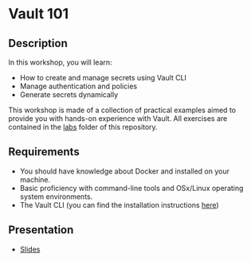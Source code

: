 # Vault 101

## Description

In this workshop, you will learn:

* How to create and manage secrets using Vault CLI
* Manage authentication and policies
* Generate secrets dynamically

This workshop is made of a collection of practical examples aimed to provide you with hands-on experience with Vault. All exercises are contained in the [labs](https://github.com/walmartdigital/vault-101/tree/master/labs) folder of this repository.

## Requirements

* You should have knowledge about Docker and installed on your machine.
* Basic proficiency with command-line tools and OSx/Linux operating system environments.
* The Vault CLI (you can find the installation instructions [here](https://www.vaultproject.io/docs/install/))

## Presentation

* [Slides](#)
